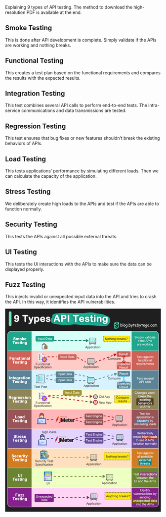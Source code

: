 Explaining 9 types of API testing. The method to download the high-resolution PDF is available at the end. 
 
## Smoke Testing 
This is done after API development is complete. Simply validate if the APIs are working and nothing breaks. 
 
## Functional Testing 
This creates a test plan based on the functional requirements and compares the results with the expected results. 
 
## Integration Testing 
This test combines several API calls to perform end-to-end tests. The intra-service communications and data transmissions are tested. 
 
## Regression Testing 
This test ensures that bug fixes or new features shouldn’t break the existing behaviors of APIs. 
 
## Load Testing 
This tests applications’ performance by simulating different loads. Then we can calculate the capacity of the application. 
 
## Stress Testing 
We deliberately create high loads to the APIs and test if the APIs are able to function normally. 
 
## Security Testing 
This tests the APIs against all possible external threats. 
 
## UI Testing 
This tests the UI interactions with the APIs to make sure the data can be displayed properly. 
 
## Fuzz Testing 
This injects invalid or unexpected input data into the API and tries to crash the API. In this way, it identifies the API vulnerabilities. 
 
![Testing Strategies](https://github.com/nandyou/my-tech-bytes/blob/main/testing.gif?raw=true)



